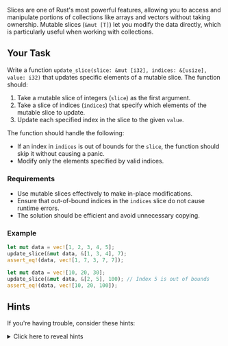 Slices are one of Rust's most powerful features, allowing you to access and manipulate portions of collections like arrays and vectors without taking ownership. Mutable slices (`&mut [T]`) let you modify the data directly, which is particularly useful when working with collections.

## Your Task

Write a function `update_slice(slice: &mut [i32], indices: &[usize], value: i32)` that updates specific elements of a mutable slice. The function should:

1. Take a mutable slice of integers (`slice`) as the first argument.
2. Take a slice of indices (`indices`) that specify which elements of the mutable slice to update.
3. Update each specified index in the slice to the given `value`.

The function should handle the following:

- If an index in `indices` is out of bounds for the `slice`, the function should skip it without causing a panic.
- Modify only the elements specified by valid indices.

### Requirements

- Use mutable slices effectively to make in-place modifications.
- Ensure that out-of-bound indices in the `indices` slice do not cause runtime errors.
- The solution should be efficient and avoid unnecessary copying.

### Example

```rust
let mut data = vec![1, 2, 3, 4, 5];
update_slice(&mut data, &[1, 3, 4], 7);
assert_eq!(data, vec![1, 7, 3, 7, 7]);

let mut data = vec![10, 20, 30];
update_slice(&mut data, &[2, 5], 100); // Index 5 is out of bounds
assert_eq!(data, vec![10, 20, 100]);
```

## Hints

If you're having trouble, consider these hints:

<details>
  <summary>Click here to reveal hints</summary>

- Use the `.get_mut(index)` method to safely access a mutable reference to an element at a given index. This avoids panics for out-of-bound accesses.
- A `for` loop is useful for iterating through the `indices` slice.
- Remember that slices are views into arrays or vectors; they cannot be resized, but their contents can be modified.
</details>
